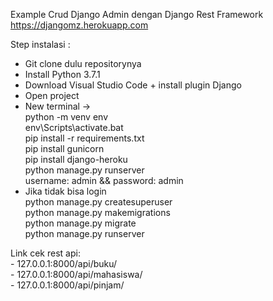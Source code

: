 Example Crud Django Admin dengan Django Rest Framework
https://djangomz.herokuapp.com

Step instalasi :
- Git clone dulu repositorynya
- Install Python 3.7.1
- Download Visual Studio Code + install plugin Django
- Open project
- New terminal ->
<br/>python -m venv env
<br/>env\Scripts\activate.bat
<br/>pip install -r requirements.txt
<br/>pip install gunicorn
<br/>pip install django-heroku
<br/>python manage.py runserver
<br/>username: admin && password: admin
- Jika tidak bisa login
<br/>python manage.py createsuperuser
<br/>python manage.py makemigrations
<br/>python manage.py migrate
<br/>python manage.py runserver

Link cek rest api:
<br/>- 127.0.0.1:8000/api/buku/
<br/>- 127.0.0.1:8000/api/mahasiswa/
<br/>- 127.0.0.1:8000/api/pinjam/

